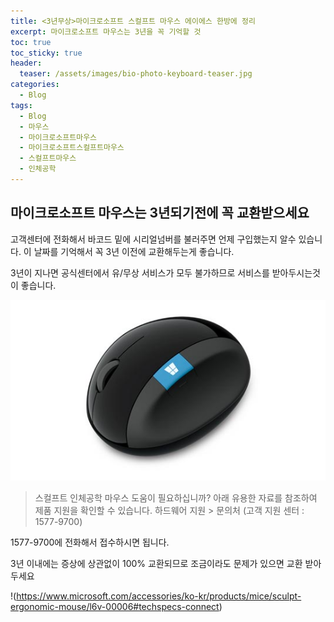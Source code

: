 ```yaml
---
title: <3년무상>마이크로소프트 스컬프트 마우스 에이에스 한방에 정리
excerpt: 마이크로소프트 마우스는 3년을 꼭 기억할 것
toc: true
toc_sticky: true
header:
  teaser: /assets/images/bio-photo-keyboard-teaser.jpg
categories:
  - Blog
tags:
  - Blog
  - 마우스
  - 마이크로소프트마우스
  - 마이크로소프트스컬프트마우스
  - 스컬프트마우스
  - 인체공학
---
```


## 마이크로소프트 마우스는 3년되기전에 꼭 교환받으세요

고객센터에 전화해서 바코드 밑에 시리얼넘버를 불러주면 언제 구입했는지 알수 있습니다. 이 날짜를 기억해서 꼭 3년 이전에 교환해두는게 좋습니다.

3년이 지나면 공식센터에서 유/무상 서비스가 모두 불가하므로 서비스를 받아두시는것이 좋습니다.


![microsoft sculpt](assets/markdown-img-paste-20191110234742171.png)


>스컬프트 인체공학 마우스
도움이 필요하십니까?
아래 유용한 자료를 참조하여 제품 지원을 확인할 수 있습니다.
하드웨어 지원 >
문의처 (고객 지원 센터 : 1577-9700)


1577-9700에 전화해서 접수하시면 됩니다.

3년 이내에는 증상에 상관없이 100% 교환되므로 조금이라도 문제가 있으면 교환 받아두세요

!(https://www.microsoft.com/accessories/ko-kr/products/mice/sculpt-ergonomic-mouse/l6v-00006#techspecs-connect)
